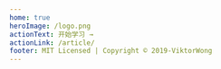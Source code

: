 ```yaml
---
home: true
heroImage: /logo.png
actionText: 开始学习 →
actionLink: /article/
footer: MIT Licensed | Copyright © 2019-ViktorWong
---
```

